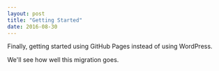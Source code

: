 ```yaml
---
layout: post
title: "Getting Started"
date: 2016-08-30
---
```


Finally, getting started using GitHub Pages instead of using WordPress.

We'll see how well this migration goes.